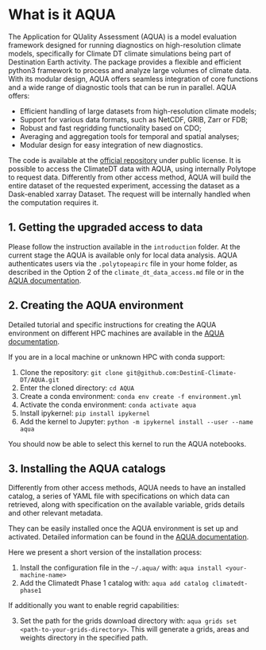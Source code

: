 # What is it AQUA

The Application for QUality Assessment (AQUA) is a model evaluation framework designed for running diagnostics on high-resolution climate models, specifically for Climate DT climate simulations being part of Destination Earth activity. The package provides a flexible and efficient python3 framework to process and analyze large volumes of climate data. With its modular design, AQUA offers seamless integration of core functions and a wide range of diagnostic tools that can be run in parallel. AQUA offers:

- Efficient handling of large datasets from high-resolution climate models;
- Support for various data formats, such as NetCDF, GRIB, Zarr or FDB;
- Robust and fast regridding functionality based on CDO;
- Averaging and aggregation tools for temporal and spatial analyses;
- Modular design for easy integration of new diagnostics. 

The code is available at the [official repository](https://github.com/DestinE-Climate-DT/AQUA) under public license. It is possible to access the ClimateDT data with AQUA, using internally Polytope to request data. Differently from other access method, AQUA will build the entire dataset of the requested experiment, accessing the dataset as a Dask-enabled xarray Dataset. The request will be internally handled when the computation requires it.

## 1. Getting the upgraded access to data

Please follow the instruction available in the `introduction` folder.
At the current stage the AQUA is available only for local data analysis.
AQUA authenticates users via the `.polytopeapirc` file in your home folder, as described in the Option 2 of the `climate_dt_data_access.md` file or in the [AQUA documentation](https://aqua.readthedocs.io/en/latest/advanced_topics.html#polytope-access-to-destination-earth-data).

## 2. Creating the AQUA environment

Detailed tutorial and specific instructions for creating the AQUA environment on different HPC machines are available in the [AQUA documentation](https://aqua.readthedocs.io/en/latest/installation.html).

If you are in a local machine or unknown HPC with conda support:

1. Clone the repository: `git clone git@github.com:DestinE-Climate-DT/AQUA.git`
2. Enter the cloned directory: `cd AQUA`
3. Create a conda environment: `conda env create -f environment.yml`
4. Activate the conda environment: `conda activate aqua`
5. Install ipykernel: `pip install ipykernel`
6. Add the kernel to Jupyter: `python -m ipykernel install --user --name aqua`

You should now be able to select this kernel to run the AQUA notebooks.

## 3. Installing the AQUA catalogs

Differently from other access methods, AQUA needs to have an installed catalog, a series of YAML file with specifications on which data can retrieved, along with specification on the available variable, grids details and other relevant metadata.

They can be easily installed once the AQUA environment is set up and activated. Detailed information can be found in the [AQUA documentation](https://aqua.readthedocs.io/en/latest/aqua_console.html).

Here we present a short version of the installation process:

1. Install the configuration file in the `~/.aqua/` with: `aqua install <your-machine-name>`
2. Add the Climatedt Phase 1 catalog with: `aqua add catalog climatedt-phase1`

If additionally you want to enable regrid capabilities:

3. Set the path for the grids download directory with: `aqua grids set <path-to-your-grids-directory>`. This will generate a grids, areas and weights directory in the specified path.
